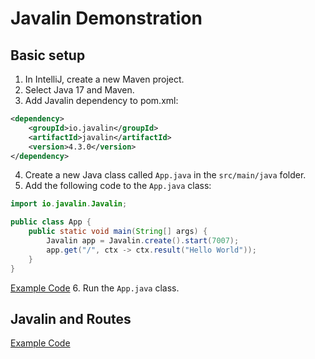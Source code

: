 # Javalin Demonstration
## Basic setup
1. In IntelliJ, create a new Maven project.
2. Select Java 17 and Maven.
3. Add Javalin dependency to pom.xml:
```XML
<dependency>
    <groupId>io.javalin</groupId>
    <artifactId>javalin</artifactId>
    <version>4.3.0</version>
</dependency>
```
4. Create a new Java class called `App.java` in the `src/main/java` folder.
5. Add the following code to the `App.java` class:
```Java
import io.javalin.Javalin;

public class App {
    public static void main(String[] args) {
        Javalin app = Javalin.create().start(7007);
        app.get("/", ctx -> ctx.result("Hello World"));
    }
}
```
[Example Code](https://github.com/HartmannDemoCode/javalindemo/blob/main/src/main/java/dk/cphbusiness/rest/SimpleDemo.java)
6. Run the `App.java` class.

## Javalin and Routes
[Example Code]()


